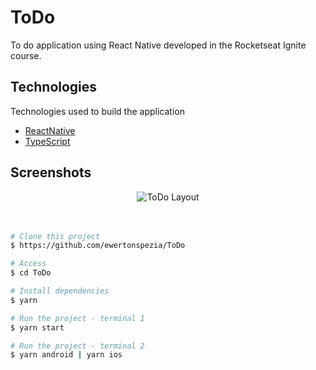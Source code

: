 # ToDo

To do application using React Native developed in the Rocketseat Ignite course.
## Technologies

Technologies used to build the application

- [ReactNative](https://reactnative.dev/)
- [TypeScript](https://www.typescriptlang.org/)

## Screenshots

<div align="center" id="top"> 
  <img src="./public/images/todo-layout.png" alt="ToDo Layout" />
</div>
<br/>
<br/>

```bash
# Clone this project
$ https://github.com/ewertonspezia/ToDo

# Access
$ cd ToDo

# Install dependencies
$ yarn

# Run the project - terminal 1
$ yarn start

# Run the project - terminal 2
$ yarn android | yarn ios
```
